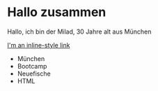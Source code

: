 # Hallo zusammen

Hallo, ich bin der Milad, 30 Jahre alt aus München

[I'm an inline-style link](https://images.app.goo.gl/tEztVSFRW6QWr4D76)

- München
- Bootcamp
- Neuefische
- HTML
